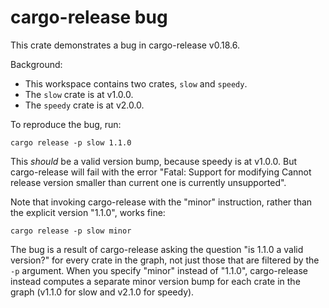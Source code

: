 # cargo-release bug

This crate demonstrates a bug in cargo-release v0.18.6.

Background:

  * This workspace contains two crates, `slow` and `speedy`.
  * The `slow` crate is at v1.0.0.
  * The `speedy` crate is at v2.0.0.

To reproduce the bug, run:

```
cargo release -p slow 1.1.0
```

This *should* be a valid version bump, because speedy is at v1.0.0. But
cargo-release will fail with the error "Fatal: Support for modifying Cannot
release version smaller than current one is currently unsupported".

Note that invoking cargo-release with the "minor" instruction, rather than the
explicit version "1.1.0", works fine:

```
cargo release -p slow minor
```

The bug is a result of cargo-release asking the question "is 1.1.0 a valid
version?" for every crate in the graph, not just those that are filtered by the
`-p` argument. When you specify "minor" instead of "1.1.0", cargo-release
instead computes a separate minor version bump for each crate in the
graph (v1.1.0 for slow and v2.1.0 for speedy).
